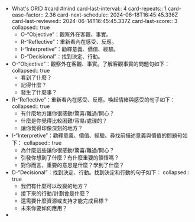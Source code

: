 - What's ORID #card #mind
  card-last-interval:: 4
  card-repeats:: 1
  card-ease-factor:: 2.36
  card-next-schedule:: 2024-06-18T16:45:45.336Z
  card-last-reviewed:: 2024-06-14T16:45:45.337Z
  card-last-score:: 3
  collapsed:: true
	- O-“Objective”：觀察外在客觀、事實。
	- R-“Reflective”：重新看內在感受、反應。
	- I-“Interpretive”：勸釋意義、價值、經驗。
	- D-“Decisional”：找到決定、行動。
- O-“Objective”：觀察外在客觀、事實。了解客觀事實的問題句如下：
  collapsed:: true
	- 看到了什麼？
	- 記得什麼？
	- 發生了什麼事？
- R-“Reflective”：重新看內在感受、反應。喚起情緒與感受的句子如下：
  collapsed:: true
	- 有什麼地方讓你很感動/驚喜/難過/開心？
	- 什麼是你覺得比較困難/容易/處理的？
	- 讓你覺得印像深刻的地方？
- I-“Interpretive”：勸釋意義、價值、經驗。尋找前描述意義與價值的問題句如下：
  collapsed:: true
	- 為什麼這些讓你很感動/驚喜/難過/開心？
	- 引發你想到了什麼？有什麼重要的領悟嗎？
	- 對你而言，重要的意思是什麼？學到了什麼？
- D-“Decisional”：找到決定、行動。找到決定和行動的句子如下：
  collapsed:: true
	- 我們有什麼可以改變的地方？
	- 接下來的行動/計劃會是什麼？
	- 還需要什麼資源或支持才能完成目標？
	- 未來你要如何應用？
-